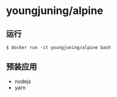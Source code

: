 # youngjuning/alpine

## 运行

```shell
$ docker run -it youngjuning/alpine bash
```

## 预装应用

- nodejs
- yarn
